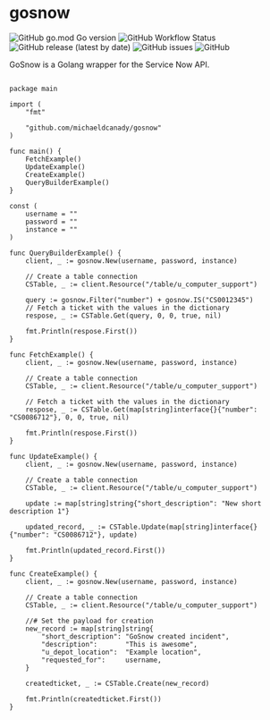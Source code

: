 # gosnow

![GitHub go.mod Go version](https://img.shields.io/github/go-mod/go-version/michaeldcanady/gosnow?style=plastic)
![GitHub Workflow Status](https://img.shields.io/github/workflow/status/michaeldcanady/gosnow/Go?style=plastic)
![GitHub release (latest by date)](https://img.shields.io/github/v/release/michaeldcanady/gosnow?style=plastic)
![GitHub issues](https://img.shields.io/github/issues/michaeldcanady/gosnow?style=plastic)
![GitHub](https://img.shields.io/github/license/michaeldcanady/gosnow?style=plastic)

GoSnow is a Golang wrapper for the Service Now API.

```golang

package main

import (
	"fmt"

	"github.com/michaeldcanady/gosnow"
)

func main() {
	FetchExample()
	UpdateExample()
	CreateExample()
	QueryBuilderExample()
}

const (
	username = ""
	password = ""
	instance = ""
)

func QueryBuilderExample() {
	client, _ := gosnow.New(username, password, instance)

	// Create a table connection
	CSTable, _ := client.Resource("/table/u_computer_support")

	query := gosnow.Filter("number") + gosnow.IS("CS0012345")
	// Fetch a ticket with the values in the dictionary
	respose, _ := CSTable.Get(query, 0, 0, true, nil)

	fmt.Println(respose.First())
}

func FetchExample() {
	client, _ := gosnow.New(username, password, instance)

	// Create a table connection
	CSTable, _ := client.Resource("/table/u_computer_support")

	// Fetch a ticket with the values in the dictionary
	respose, _ := CSTable.Get(map[string]interface{}{"number": "CS0086712"}, 0, 0, true, nil)

	fmt.Println(respose.First())
}

func UpdateExample() {
	client, _ := gosnow.New(username, password, instance)

	// Create a table connection
	CSTable, _ := client.Resource("/table/u_computer_support")

	update := map[string]string{"short_description": "New short description 1"}

	updated_record, _ := CSTable.Update(map[string]interface{}{"number": "CS0086712"}, update)

	fmt.Println(updated_record.First())
}

func CreateExample() {
	client, _ := gosnow.New(username, password, instance)

	// Create a table connection
	CSTable, _ := client.Resource("/table/u_computer_support")

	//# Set the payload for creation
	new_record := map[string]string{
		"short_description": "GoSnow created incident",
		"description":       "This is awesome",
		"u_depot_location":  "Example location",
		"requested_for":     username,
	}

	createdticket, _ := CSTable.Create(new_record)

	fmt.Println(createdticket.First())
}


```
